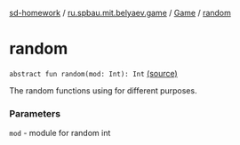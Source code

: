 [sd-homework](../../index.md) / [ru.spbau.mit.belyaev.game](../index.md) / [Game](index.md) / [random](.)

# random

`abstract fun random(mod: Int): Int` [(source)](https://github.com/StasBel/sd-homework/blob/Roguelike/src/main/kotlin/ru/spbau/mit/belyaev/game/Game.kt#L55)

The random functions using for different purposes.

### Parameters

`mod` - module for random int